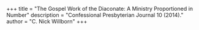 +++
title = "The Gospel Work of the Diaconate: A Ministry Proportioned in Number"
description = "Confessional Presbyterian Journal 10 (2014)."
author = "C. Nick Willborn"
+++
